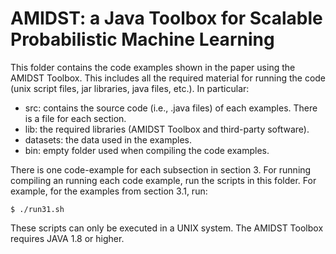 # AMIDST: a Java Toolbox for Scalable Probabilistic Machine Learning

This folder contains the code examples shown in the paper using the AMIDST Toolbox. This includes all the required material for running the code (unix script files, jar libraries, java files, etc.). In particular:

- src: contains the source code (i.e., .java files) of each examples. There
 is a file for each section.
- lib: the required libraries (AMIDST Toolbox and third-party software).
- datasets: the data used in the examples.
- bin: empty folder used when compiling the code examples.


There is one code-example for each subsection in section 3. For running compiling an running each code example, run the scripts in this folder. For example, for the examples from section 3.1, run:

	$ ./run31.sh

These scripts can only be executed in a UNIX system. The AMIDST Toolbox requires JAVA 1.8 or higher.
 
	
